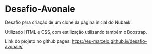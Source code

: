 # Desafio-Avonale
Desafio para criação de um clone da página inicial do Nubank.

Utilizado HTML e CSS, com estilização utilizando também o Boostrap.

Link do projeto no github pages: 
https://eu-marcelo.github.io/desafio-avonale/
